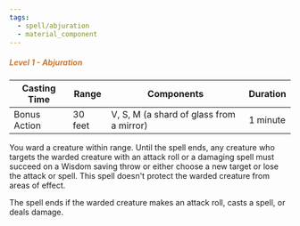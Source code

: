 ```yaml
---
tags:
  - spell/abjuration
  - material_component
---
```

##### *<span style="color:rgb(203, 123, 55)">Level 1 - Abjuration</span>*

|Casting Time|Range|Components|Duration|
|---|---|---|---|
|Bonus Action|30 feet|V, S, M (a shard of glass from a mirror)|1 minute|
You ward a creature within range. Until the spell ends, any creature who targets the warded creature with an attack roll or a damaging spell must succeed on a Wisdom saving throw or either choose a new target or lose the attack or spell. This spell doesn't protect the warded creature from areas of effect. 

The spell ends if the warded creature makes an attack roll, casts a spell, or deals damage. 